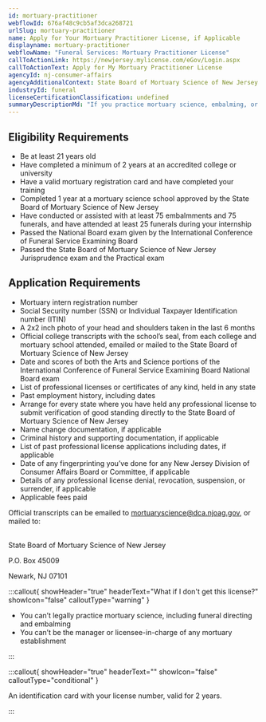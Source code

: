 ```yaml
---
id: mortuary-practitioner
webflowId: 676af48c9cb5af3dca268721
urlSlug: mortuary-practitioner
name: Apply for Your Mortuary Practitioner License, if Applicable
displayname: mortuary-practitioner
webflowName: "Funeral Services: Mortuary Practitioner License"
callToActionLink: https://newjersey.mylicense.com/eGov/Login.aspx
callToActionText: Apply for My Mortuary Practitioner License
agencyId: nj-consumer-affairs
agencyAdditionalContext: State Board of Mortuary Science of New Jersey
industryId: funeral
licenseCertificationClassification: undefined
summaryDescriptionMd: "If you practice mortuary science, embalming, or funeral directing, you need a mortuary practitioner license. If you are the manager or licensee-in-charge of a funeral home, you also need this license."
---
```


## Eligibility Requirements

- Be at least 21 years old
- Have completed a minimum of 2 years at an accredited college or university
- Have a valid mortuary registration card and have completed your training
- Completed 1 year at a mortuary science school approved by the State Board of Mortuary Science of New Jersey
- Have conducted or assisted with at least 75 embalmments and 75 funerals, and have attended at least 25 funerals during your internship
- Passed the National Board exam given by the International Conference of Funeral Service Examining Board
- Passed the State Board of Mortuary Science of New Jersey Jurisprudence exam and the Practical exam

## Application Requirements

- Mortuary intern registration number
- Social Security number (SSN) or Individual Taxpayer Identification number (ITIN)
- A 2x2 inch photo of your head and shoulders taken in the last 6 months
- Official college transcripts with the school’s seal, from each college and mortuary school attended, emailed or mailed to the State Board of Mortuary Science of New Jersey
- Date and scores of both the Arts and Science portions of the International Conference of Funeral Service Examining Board National Board exam
- List of professional licenses or certificates of any kind, held in any state
- Past employment history, including dates
- Arrange for every state where you have held any professional license to submit verification of good standing directly to the State Board of Mortuary Science of New Jersey
- Name change documentation, if applicable
- Criminal history and supporting documentation, if applicable
- List of past professional license applications including dates, if applicable
- Date of any fingerprinting you’ve done for any New Jersey Division of Consumer Affairs Board or Committee, if applicable
- Details of any professional license denial, revocation, suspension, or surrender, if applicable
- Applicable fees paid

Official transcripts can be emailed to [mortuaryscience@dca.njoag.gov](mailto:mortuaryscience@dca.njoag.gov), or mailed to:

\
State Board of Mortuary Science of New Jersey

P.O. Box 45009

Newark, NJ 07101

:::callout{ showHeader="true" headerText="What if I don't get this license?" showIcon="false" calloutType="warning" }

- You can’t legally practice mortuary science, including funeral directing and embalming
- You can’t be the manager or licensee-in-charge of any mortuary establishment

:::

:::callout{ showHeader="true" headerText="" showIcon="false" calloutType="conditional" }

An identification card with your license number, valid for 2 years.

:::
